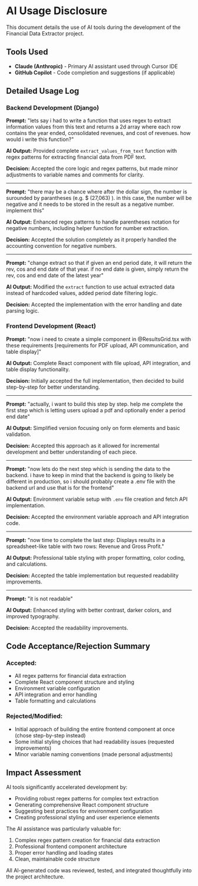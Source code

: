 # AI Usage Disclosure

This document details the use of AI tools during the development of the Financial Data Extractor project.

## Tools Used

- **Claude (Anthropic)** - Primary AI assistant used through Cursor IDE
- **GitHub Copilot** - Code completion and suggestions (if applicable)

## Detailed Usage Log

### Backend Development (Django)

**Prompt:** "lets say i had to write a function that uses regex to extract information values from this text and returns a 2d array where each row contains the year ended, consolidated revenues, and cost of revenues. how would i write this function?"

**AI Output:** Provided complete `extract_values_from_text` function with regex patterns for extracting financial data from PDF text.

**Decision:** Accepted the core logic and regex patterns, but made minor adjustments to variable names and comments for clarity.

---

**Prompt:** "there may be a chance where after the dollar sign, the number is surounded by parantheses (e.g. $ (27,063) ). in this case, the number will be negative and it needs to be stored in the result as a negative number. implement this"

**AI Output:** Enhanced regex patterns to handle parentheses notation for negative numbers, including helper function for number extraction.

**Decision:** Accepted the solution completely as it properly handled the accounting convention for negative numbers.

---

**Prompt:** "change extract so that if given an end period date, it will return the rev, cos and end date of that year. if no end date is given, simply return the rev, cos and end date of the latest year"

**AI Output:** Modified the `extract` function to use actual extracted data instead of hardcoded values, added period date filtering logic.

**Decision:** Accepted the implementation with the error handling and date parsing logic.

### Frontend Development (React)

**Prompt:** "now i need to create a simple component in @ResultsGrid.tsx with these requirements [requirements for PDF upload, API communication, and table display]"

**AI Output:** Complete React component with file upload, API integration, and table display functionality.

**Decision:** Initially accepted the full implementation, then decided to build step-by-step for better understanding.

---

**Prompt:** "actually, i want to build this step by step. help me complete the first step which is letting users upload a pdf and optionally ender a period end date"

**AI Output:** Simplified version focusing only on form elements and basic validation.

**Decision:** Accepted this approach as it allowed for incremental development and better understanding of each piece.

---

**Prompt:** "now lets do the next step which is sending the data to the backend. i have to keep in mind that the backend is going to likely be different in production, so i should probably create a .env file with the backend url and use that is for the frontend"

**AI Output:** Environment variable setup with `.env` file creation and fetch API implementation.

**Decision:** Accepted the environment variable approach and API integration code.

---

**Prompt:** "now time to complete the last step: Displays results in a spreadsheet-like table with two rows: Revenue and Gross Profit."

**AI Output:** Professional table styling with proper formatting, color coding, and calculations.

**Decision:** Accepted the table implementation but requested readability improvements.

---

**Prompt:** "it is not readable"

**AI Output:** Enhanced styling with better contrast, darker colors, and improved typography.

**Decision:** Accepted the readability improvements.

## Code Acceptance/Rejection Summary

### Accepted:

- All regex patterns for financial data extraction
- Complete React component structure and styling
- Environment variable configuration
- API integration and error handling
- Table formatting and calculations

### Rejected/Modified:

- Initial approach of building the entire frontend component at once (chose step-by-step instead)
- Some initial styling choices that had readability issues (requested improvements)
- Minor variable naming conventions (made personal adjustments)

## Impact Assessment

AI tools significantly accelerated development by:

- Providing robust regex patterns for complex text extraction
- Generating comprehensive React component structure
- Suggesting best practices for environment configuration
- Creating professional styling and user experience elements

The AI assistance was particularly valuable for:

1. Complex regex pattern creation for financial data extraction
2. Professional frontend component architecture
3. Proper error handling and loading states
4. Clean, maintainable code structure

All AI-generated code was reviewed, tested, and integrated thoughtfully into the project architecture.
